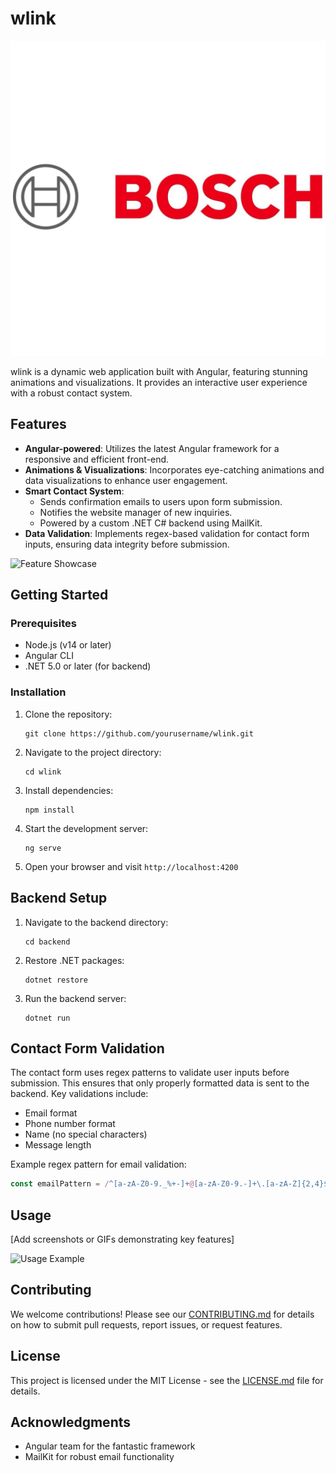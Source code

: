 # wlink

![Alt text](./docs/assets/imgs/bosch.jpg)

wlink is a dynamic web application built with Angular, featuring stunning animations and visualizations. It provides an interactive user experience with a robust contact system.

## Features

- **Angular-powered**: Utilizes the latest Angular framework for a responsive and efficient front-end.
- **Animations & Visualizations**: Incorporates eye-catching animations and data visualizations to enhance user engagement.
- **Smart Contact System**: 
  - Sends confirmation emails to users upon form submission.
  - Notifies the website manager of new inquiries.
  - Powered by a custom .NET C# backend using MailKit.
- **Data Validation**: Implements regex-based validation for contact form inputs, ensuring data integrity before submission.

![Feature Showcase](path/to/feature-showcase.gif)

## Getting Started

### Prerequisites

- Node.js (v14 or later)
- Angular CLI
- .NET 5.0 or later (for backend)

### Installation

1. Clone the repository:
   ```
   git clone https://github.com/yourusername/wlink.git
   ```

2. Navigate to the project directory:
   ```
   cd wlink
   ```

3. Install dependencies:
   ```
   npm install
   ```

4. Start the development server:
   ```
   ng serve
   ```

5. Open your browser and visit `http://localhost:4200`

## Backend Setup

1. Navigate to the backend directory:
   ```
   cd backend
   ```

2. Restore .NET packages:
   ```
   dotnet restore
   ```

3. Run the backend server:
   ```
   dotnet run
   ```

## Contact Form Validation

The contact form uses regex patterns to validate user inputs before submission. This ensures that only properly formatted data is sent to the backend. Key validations include:

- Email format
- Phone number format
- Name (no special characters)
- Message length

Example regex pattern for email validation:
```typescript
const emailPattern = /^[a-zA-Z0-9._%+-]+@[a-zA-Z0-9.-]+\.[a-zA-Z]{2,4}$/;
```

## Usage

[Add screenshots or GIFs demonstrating key features]

![Usage Example](path/to/usage-example.gif)

## Contributing

We welcome contributions! Please see our [CONTRIBUTING.md](CONTRIBUTING.md) for details on how to submit pull requests, report issues, or request features.

## License

This project is licensed under the MIT License - see the [LICENSE.md](LICENSE.md) file for details.

## Acknowledgments

- Angular team for the fantastic framework
- MailKit for robust email functionality
